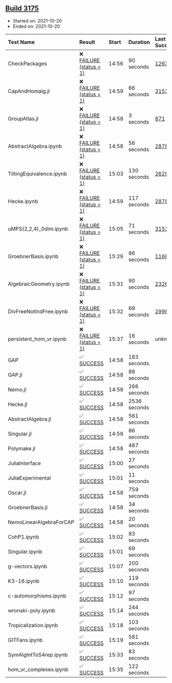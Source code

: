 ## [Build 3175](https://oscarci.mathematik.uni-kl.de/job/oscar-stable/3175/)

* Started on: 2021-10-20
* Ended on: 2021-10-20

| Test Name    | Result | Start | Duration | Last Success | First Failure |
|:-------------|:-------|:------|:---------|:-------------|:--------------|
| CheckPackages | ❌ [FAILURE (status = 1)](https://oscarci.mathematik.uni-kl.de/job/oscar-stable/3175/artifact/logs/build-3175/CheckPackages.log) | 14:56 | 90 seconds | [1263](https://oscarci.mathematik.uni-kl.de/job/oscar-stable/1263/) | [1264](https://oscarci.mathematik.uni-kl.de/job/oscar-stable/1264/) |
| CapAndHomalg.jl | ❌ [FAILURE (status = 1)](https://oscarci.mathematik.uni-kl.de/job/oscar-stable/3175/artifact/logs/build-3175/CapAndHomalg.jl.log) | 14:59 | 66 seconds | [3153](https://oscarci.mathematik.uni-kl.de/job/oscar-stable/3153/) | [3154](https://oscarci.mathematik.uni-kl.de/job/oscar-stable/3154/) |
| GroupAtlas.jl | ❌ [FAILURE (status = 1)](https://oscarci.mathematik.uni-kl.de/job/oscar-stable/3175/artifact/logs/build-3175/GroupAtlas.jl.log) | 14:58 | 3 seconds | [871](https://oscarci.mathematik.uni-kl.de/job/oscar-stable/871/) | [872](https://oscarci.mathematik.uni-kl.de/job/oscar-stable/872/) |
| AbstractAlgebra.ipynb | ❌ [FAILURE (status = 1)](https://oscarci.mathematik.uni-kl.de/job/oscar-stable/3175/artifact/logs/build-3175/AbstractAlgebra.ipynb.log) | 14:58 | 56 seconds | [2878](https://oscarci.mathematik.uni-kl.de/job/oscar-stable/2878/) | [2879](https://oscarci.mathematik.uni-kl.de/job/oscar-stable/2879/) |
| TiltingEquivalence.ipynb | ❌ [FAILURE (status = 1)](https://oscarci.mathematik.uni-kl.de/job/oscar-stable/3175/artifact/logs/build-3175/TiltingEquivalence.ipynb.log) | 15:03 | 130 seconds | [2629](https://oscarci.mathematik.uni-kl.de/job/oscar-stable/2629/) | [2630](https://oscarci.mathematik.uni-kl.de/job/oscar-stable/2630/) |
| Hecke.ipynb | ❌ [FAILURE (status = 1)](https://oscarci.mathematik.uni-kl.de/job/oscar-stable/3175/artifact/logs/build-3175/Hecke.ipynb.log) | 14:59 | 117 seconds | [2878](https://oscarci.mathematik.uni-kl.de/job/oscar-stable/2878/) | [2879](https://oscarci.mathematik.uni-kl.de/job/oscar-stable/2879/) |
| uMPS(2,2,4)_0dim.ipynb | ❌ [FAILURE (status = 1)](https://oscarci.mathematik.uni-kl.de/job/oscar-stable/3175/artifact/logs/build-3175/uMPS-2-2-4-_0dim.ipynb.log) | 15:05 | 71 seconds | [3153](https://oscarci.mathematik.uni-kl.de/job/oscar-stable/3153/) | [3154](https://oscarci.mathematik.uni-kl.de/job/oscar-stable/3154/) |
| GroebnerBasis.ipynb | ❌ [FAILURE (status = 1)](https://oscarci.mathematik.uni-kl.de/job/oscar-stable/3175/artifact/logs/build-3175/GroebnerBasis.ipynb.log) | 15:29 | 86 seconds | [1168](https://oscarci.mathematik.uni-kl.de/job/oscar-stable/1168/) | [1169](https://oscarci.mathematik.uni-kl.de/job/oscar-stable/1169/) |
| AlgebraicGeometry.ipynb | ❌ [FAILURE (status = 1)](https://oscarci.mathematik.uni-kl.de/job/oscar-stable/3175/artifact/logs/build-3175/AlgebraicGeometry.ipynb.log) | 15:31 | 90 seconds | [2326](https://oscarci.mathematik.uni-kl.de/job/oscar-stable/2326/) | [2327](https://oscarci.mathematik.uni-kl.de/job/oscar-stable/2327/) |
| DivFreeNotIndFree.ipynb | ❌ [FAILURE (status = 1)](https://oscarci.mathematik.uni-kl.de/job/oscar-stable/3175/artifact/logs/build-3175/DivFreeNotIndFree.ipynb.log) | 15:32 | 69 seconds | [2998](https://oscarci.mathematik.uni-kl.de/job/oscar-stable/2998/) | [2999](https://oscarci.mathematik.uni-kl.de/job/oscar-stable/2999/) |
| persistent_hom_vr.ipynb | ❌ [FAILURE (status = 1)](https://oscarci.mathematik.uni-kl.de/job/oscar-stable/3175/artifact/logs/build-3175/persistent_hom_vr.ipynb.log) | 15:37 | 16 seconds | unknown | unknown |
| GAP | ✅ [SUCCESS](https://oscarci.mathematik.uni-kl.de/job/oscar-stable/3175/artifact/logs/build-3175/GAP.log) | 14:58 | 183 seconds |  |  |
| GAP.jl | ✅ [SUCCESS](https://oscarci.mathematik.uni-kl.de/job/oscar-stable/3175/artifact/logs/build-3175/GAP.jl.log) | 14:58 | 88 seconds |  |  |
| Nemo.jl | ✅ [SUCCESS](https://oscarci.mathematik.uni-kl.de/job/oscar-stable/3175/artifact/logs/build-3175/Nemo.jl.log) | 14:58 | 266 seconds |  |  |
| Hecke.jl | ✅ [SUCCESS](https://oscarci.mathematik.uni-kl.de/job/oscar-stable/3175/artifact/logs/build-3175/Hecke.jl.log) | 14:58 | 2536 seconds |  |  |
| AbstractAlgebra.jl | ✅ [SUCCESS](https://oscarci.mathematik.uni-kl.de/job/oscar-stable/3175/artifact/logs/build-3175/AbstractAlgebra.jl.log) | 14:58 | 561 seconds |  |  |
| Singular.jl | ✅ [SUCCESS](https://oscarci.mathematik.uni-kl.de/job/oscar-stable/3175/artifact/logs/build-3175/Singular.jl.log) | 14:58 | 86 seconds |  |  |
| Polymake.jl | ✅ [SUCCESS](https://oscarci.mathematik.uni-kl.de/job/oscar-stable/3175/artifact/logs/build-3175/Polymake.jl.log) | 14:58 | 487 seconds |  |  |
| JuliaInterface | ✅ [SUCCESS](https://oscarci.mathematik.uni-kl.de/job/oscar-stable/3175/artifact/logs/build-3175/JuliaInterface.log) | 15:00 | 27 seconds |  |  |
| JuliaExperimental | ✅ [SUCCESS](https://oscarci.mathematik.uni-kl.de/job/oscar-stable/3175/artifact/logs/build-3175/JuliaExperimental.log) | 15:01 | 11 seconds |  |  |
| Oscar.jl | ✅ [SUCCESS](https://oscarci.mathematik.uni-kl.de/job/oscar-stable/3175/artifact/logs/build-3175/Oscar.jl.log) | 14:58 | 759 seconds |  |  |
| GroebnerBasis.jl | ✅ [SUCCESS](https://oscarci.mathematik.uni-kl.de/job/oscar-stable/3175/artifact/logs/build-3175/GroebnerBasis.jl.log) | 14:58 | 34 seconds |  |  |
| NemoLinearAlgebraForCAP | ✅ [SUCCESS](https://oscarci.mathematik.uni-kl.de/job/oscar-stable/3175/artifact/logs/build-3175/NemoLinearAlgebraForCAP.log) | 14:58 | 20 seconds |  |  |
| CohP1.ipynb | ✅ [SUCCESS](https://oscarci.mathematik.uni-kl.de/job/oscar-stable/3175/artifact/logs/build-3175/CohP1.ipynb.log) | 15:02 | 83 seconds |  |  |
| Singular.ipynb | ✅ [SUCCESS](https://oscarci.mathematik.uni-kl.de/job/oscar-stable/3175/artifact/logs/build-3175/Singular.ipynb.log) | 15:01 | 69 seconds |  |  |
| g-vectors.ipynb | ✅ [SUCCESS](https://oscarci.mathematik.uni-kl.de/job/oscar-stable/3175/artifact/logs/build-3175/g-vectors.ipynb.log) | 15:07 | 200 seconds |  |  |
| K3-16.ipynb | ✅ [SUCCESS](https://oscarci.mathematik.uni-kl.de/job/oscar-stable/3175/artifact/logs/build-3175/K3-16.ipynb.log) | 15:10 | 119 seconds |  |  |
| c-automorphisms.ipynb | ✅ [SUCCESS](https://oscarci.mathematik.uni-kl.de/job/oscar-stable/3175/artifact/logs/build-3175/c-automorphisms.ipynb.log) | 15:12 | 97 seconds |  |  |
| wronski-poly.ipynb | ✅ [SUCCESS](https://oscarci.mathematik.uni-kl.de/job/oscar-stable/3175/artifact/logs/build-3175/wronski-poly.ipynb.log) | 15:14 | 244 seconds |  |  |
| Tropicalization.ipynb | ✅ [SUCCESS](https://oscarci.mathematik.uni-kl.de/job/oscar-stable/3175/artifact/logs/build-3175/Tropicalization.ipynb.log) | 15:18 | 103 seconds |  |  |
| GITFans.ipynb | ✅ [SUCCESS](https://oscarci.mathematik.uni-kl.de/job/oscar-stable/3175/artifact/logs/build-3175/GITFans.ipynb.log) | 15:19 | 581 seconds |  |  |
| SymAlgIntToS4rep.ipynb | ✅ [SUCCESS](https://oscarci.mathematik.uni-kl.de/job/oscar-stable/3175/artifact/logs/build-3175/SymAlgIntToS4rep.ipynb.log) | 15:33 | 83 seconds |  |  |
| hom_vr_complexes.ipynb | ✅ [SUCCESS](https://oscarci.mathematik.uni-kl.de/job/oscar-stable/3175/artifact/logs/build-3175/hom_vr_complexes.ipynb.log) | 15:35 | 122 seconds |  |  |

